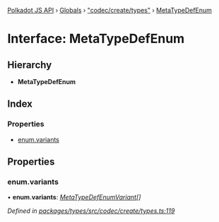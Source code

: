 [Polkadot JS API](../README.md) › [Globals](../globals.md) › ["codec/create/types"](../modules/_codec_create_types_.md) › [MetaTypeDefEnum](_codec_create_types_.metatypedefenum.md)

# Interface: MetaTypeDefEnum

## Hierarchy

* **MetaTypeDefEnum**

## Index

### Properties

* [enum.variants](_codec_create_types_.metatypedefenum.md#enum.variants)

## Properties

###  enum.variants

• **enum.variants**: *[MetaTypeDefEnumVariant](../modules/_codec_create_types_.md#metatypedefenumvariant)[]*

*Defined in [packages/types/src/codec/create/types.ts:119](https://github.com/polkadot-js/api/blob/4cb8462d50/packages/types/src/codec/create/types.ts#L119)*
